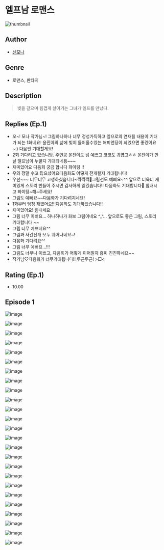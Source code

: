 # 엘프남 로맨스
![thumbnail](https://image-comic.pstatic.net/user_contents_data/challenge_comic/2023/05/24/366783/upload_3546645425315984486_480x623.jpeg)

## Author
- [신모나](https://comic.naver.com/artistTitle?id=366783)

## Genre
- 로맨스, 판타지

## Description
> 빚을 갚으며 힘겹게 살아가는 그녀가 엘프를 만났다.

## Replies (Ep.1)
- 오~! 모나 작가님~! 그림하나하나 너무 정성가득하고 앞으로의 연재될 내용이 기대가 되는 1화네요! 윤진이의 삶에 빛이 들어올수있는 해피앤딩이 되었으면 좋겠어요~:) 다음편 기대할게요!
- 2회 기다리고 있습니당. 주인공 윤진이도 넘 예쁘고 코코도 귀엽고ㅎㅎ 윤진이가 만날 엘프남이 누굴지 기대되네용~~~
- 재미있어요 다음회 궁금 합니다 화이팅 !!
- 우와 정말 수고 많으셨어요다음화도 어떻게 전개될지 기대됩니다!
- 우선~~~ 너무너무 고생하셨습니다~짝짝짝🤣그림선도 예뻐요~^^ 앞으로 더욱더 재미있게 스토리 만들어 주시면 감사하게 읽겠습니다!! 다음화도 기대합니다🥰 힘내시고 화이팅~해~주세요!
- 그림도 예뻐요~~다음화가 기다려지네요!
- 1화부터 엄청 재밌어요!!!다음화도 기대하겠습니다!!
- 재미있어요! 힘내세요
- 그림 너무 이뻐요... 하나하나가 화보 그림이네요 ^_^... 앞으로도 좋은 그림, 스토리 기대합니다 ~~
- 그림 너무 예쁘네요^^
- 그림과 사건전개 모두 뛰어나네요~!
- 다음화 기다려요^^
- 그림 너무 예뻐요...!!!
- 그림도 너무나 이쁘고, 다음회가 어떻게 이어질지 흥미 진진하네요~~
- 작가님♡다음화가 너무기대됩니다!! 두근두근! >□<

## Rating (Ep.1)
- 10.00

## Episode 1
![image](https://image-comic.pstatic.net/user_contents_data/challenge_comic/2023/05/23/366783/upload_3545235842855418166.jpeg)

![image](https://image-comic.pstatic.net/user_contents_data/challenge_comic/2023/05/23/366783/upload_3760565488643553336.jpeg)

![image](https://image-comic.pstatic.net/user_contents_data/challenge_comic/2023/05/23/366783/upload_7003156133640157494.jpeg)

![image](https://image-comic.pstatic.net/user_contents_data/challenge_comic/2023/05/23/366783/upload_7003437386100586802.jpeg)

![image](https://image-comic.pstatic.net/user_contents_data/challenge_comic/2023/05/23/366783/upload_3762585102525281333.jpeg)

![image](https://image-comic.pstatic.net/user_contents_data/challenge_comic/2023/05/23/366783/upload_3991938812718757170.jpeg)

![image](https://image-comic.pstatic.net/user_contents_data/challenge_comic/2023/05/23/366783/upload_3847820347616618041.jpeg)

![image](https://image-comic.pstatic.net/user_contents_data/challenge_comic/2023/05/23/366783/upload_7306305778743654198.jpeg)

![image](https://image-comic.pstatic.net/user_contents_data/challenge_comic/2023/05/23/366783/upload_3919593361386070371.jpeg)

![image](https://image-comic.pstatic.net/user_contents_data/challenge_comic/2023/05/23/366783/upload_3546693778107936824.jpeg)

![image](https://image-comic.pstatic.net/user_contents_data/challenge_comic/2023/05/23/366783/upload_7077518304066561329.jpeg)

![image](https://image-comic.pstatic.net/user_contents_data/challenge_comic/2023/05/23/366783/upload_3558748820138571061.jpeg)

![image](https://image-comic.pstatic.net/user_contents_data/challenge_comic/2023/05/23/366783/upload_3688839732251604273.jpeg)

![image](https://image-comic.pstatic.net/user_contents_data/challenge_comic/2023/05/23/366783/upload_7306358538236027238.jpeg)

![image](https://image-comic.pstatic.net/user_contents_data/challenge_comic/2023/05/23/366783/upload_7233115499603190328.jpeg)

![image](https://image-comic.pstatic.net/user_contents_data/challenge_comic/2023/05/23/366783/upload_3918470755699471970.jpeg)

![image](https://image-comic.pstatic.net/user_contents_data/challenge_comic/2023/05/23/366783/upload_3762532330936350260.jpeg)

![image](https://image-comic.pstatic.net/user_contents_data/challenge_comic/2023/05/23/366783/upload_3976731484578132020.jpeg)

![image](https://image-comic.pstatic.net/user_contents_data/challenge_comic/2023/05/23/366783/upload_4062867222072276274.jpeg)

![image](https://image-comic.pstatic.net/user_contents_data/challenge_comic/2023/05/23/366783/upload_7005459589780287798.jpeg)

![image](https://image-comic.pstatic.net/user_contents_data/challenge_comic/2023/05/23/366783/upload_3990811839207649336.jpeg)

![image](https://image-comic.pstatic.net/user_contents_data/challenge_comic/2023/05/23/366783/upload_7292228508098650933.jpeg)

![image](https://image-comic.pstatic.net/user_contents_data/challenge_comic/2023/05/23/366783/upload_7363448497598129712.jpeg)

![image](https://image-comic.pstatic.net/user_contents_data/challenge_comic/2023/05/23/366783/upload_7365978272795537974.jpeg)

![image](https://image-comic.pstatic.net/user_contents_data/challenge_comic/2023/05/23/366783/upload_7365696780591446329.jpeg)
